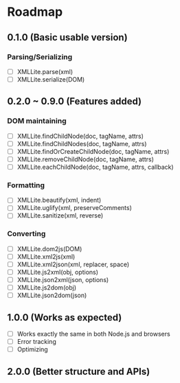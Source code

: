 Roadmap
=======

## 0.1.0 (Basic usable version)

### Parsing/Serializing

- [ ] XMLLite.parse(xml)
- [ ] XMLLite.serialize(DOM)

## 0.2.0 ~ 0.9.0 (Features added)

### DOM maintaining

- [ ] XMLLite.findChildNode(doc, tagName, attrs)
- [ ] XMLLite.findChildNodes(doc, tagName, attrs)
- [ ] XMLLite.findOrCreateChildNode(doc, tagName, attrs)
- [ ] XMLLite.removeChildNode(doc, tagName, attrs)
- [ ] XMLLite.eachChildNode(doc, tagName, attrs, callback)

### Formatting

- [ ] XMLLite.beautify(xml, indent)
- [ ] XMLLite.uglify(xml, preserveComments)
- [ ] XMLLite.sanitize(xml, reverse)

### Converting

- [ ] XMLLite.dom2js(DOM)
- [ ] XMLLite.xml2js(xml)
- [ ] XMLLite.xml2json(xml, replacer, space)
- [ ] XMLLite.js2xml(obj, options)
- [ ] XMLLite.json2xml(json, options)
- [ ] XMLLite.js2dom(obj)
- [ ] XMLLite.json2dom(json)

## 1.0.0 (Works as expected)

- [ ] Works exactly the same in both Node.js and browsers
- [ ] Error tracking
- [ ] Optimizing

## 2.0.0 (Better structure and APIs)

